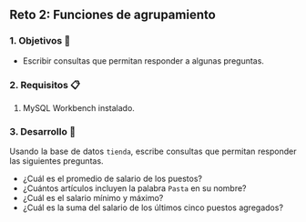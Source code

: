 ## Reto 2: Funciones de agrupamiento

<div style="text-align: justify;">

### 1. Objetivos :dart:

- Escribir consultas que permitan responder a algunas preguntas.

### 2. Requisitos :clipboard:

1. MySQL Workbench instalado.

### 3. Desarrollo :rocket:

Usando la base de datos `tienda`, escribe consultas que permitan responder las siguientes preguntas.

- ¿Cuál es el promedio de salario de los puestos?
- ¿Cuántos artículos incluyen la palabra `Pasta` en su nombre?
- ¿Cuál es el salario mínimo y máximo?
- ¿Cuál es la suma del salario de los últimos cinco puestos agregados?

<br/>
